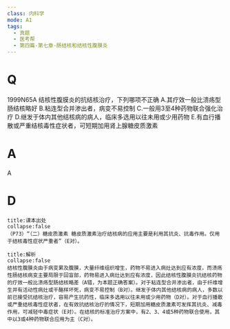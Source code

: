 ```yaml
---
class: 内科学
mode: A1
tags:
  - 真题
  - 医考帮
  - 第四篇-第七章-肠结核和结核性腹膜炎
---
```


# Q
1999N65A 结核性腹膜炎的抗结核治疗，下列哪项不正确
A.其疗效一般比溃疡型肠结核略好
B.粘连型合并渗出者，病变不易控制
C.一般用3至4种药物联合强化治疗
D.继发于体内其他结核病的病人，临床多选用以往未用或少用药物
E.有血行播散或严重结核毒性症状者，可短期加用肾上腺糖皮质激素

# A
A
# D
```ad-note
title:课本出处
collapse:false
（P73）“（二）糖皮质激素 糖皮质激素治疗结核病的应用主要是利用其抗炎、抗毒作用。仅用于结核毒性症状严重者”（E对）。
```

```ad-summary
title:解析
collapse:false
结核性腹膜炎由于病变累及腹膜，大量纤维组织增生，药物不易进入病灶达到应有浓度，而溃疡性肠结核病变主要局限于回盲部，药物易进入病灶达到应有浓度，因此结核性腹膜炎抗结核药物的疗效一般比溃疡型肠结核略差（A错，为本题正确答案）。对于粘连型合并渗出者，由于纤维增生并有活动性病灶或干酪样坏死，病变不易控制（B对）。继发于体内其他结核病的病人，多数以前已接受抗结核治疗，容易产生抗药性，临床多选用以往未用或少用药物（D对）。对于血行播散或严重结核毒性症状者，在有效抗结核治疗的情况下，短期加用糖皮质激素可发挥其抗炎、减毒作用，可减轻中毒症状（E对）。在结核的标准治疗方案中，有2、3、4或5种药物联合使用，其中以3或4种药物联合应用为主（C对）。
```

